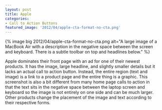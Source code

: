 ```yaml
---
layout: post
title: Apple
categories:
- Call to Action Buttons
featured_image: '2012/04/apple-cta-format-no-cta.png'
---
```

{% image big 2012/04/apple-cta-format-no-cta.png alt="A large image of a MacBook Air with a description in the negative space between the screen and keyboard. There is a subtle toolbar on top and headlines below." %}

Apple dominates their front page with an ad for one of their newest products. It has the image, large headline, and slightly smaller details but it lacks an actual call to action button. Instead, the entire region (text and image) is a link to a product page and the entire thing is a graphic. This screenshot is also a bit different from many home page calls to action in that the text sits in the negative space between the laptop screen and keyboard so the image is not entirely on one side and can be much larger. Other products change the placement of the image and text according to their respective forms.